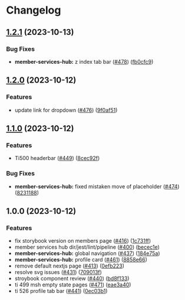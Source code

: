# Changelog

## [1.2.1](https://github.com/bluelightcard/BlueLightCard-2.0/compare/bluelightcard/member-services-hub-v1.2.0...bluelightcard/member-services-hub-v1.2.1) (2023-10-13)


### Bug Fixes

* **member-services-hub:** z index tab bar ([#478](https://github.com/bluelightcard/BlueLightCard-2.0/issues/478)) ([fb0cfc9](https://github.com/bluelightcard/BlueLightCard-2.0/commit/fb0cfc9e57ce25deaede956aff94531e6bd0ef49))

## [1.2.0](https://github.com/bluelightcard/BlueLightCard-2.0/compare/bluelightcard/member-services-hub-v1.1.0...bluelightcard/member-services-hub-v1.2.0) (2023-10-12)


### Features

* update link for dropdown ([#476](https://github.com/bluelightcard/BlueLightCard-2.0/issues/476)) ([9f0af51](https://github.com/bluelightcard/BlueLightCard-2.0/commit/9f0af518aff43b335fc1e53414235767d8d1762f))

## [1.1.0](https://github.com/bluelightcard/BlueLightCard-2.0/compare/bluelightcard/member-services-hub-v1.0.0...bluelightcard/member-services-hub-v1.1.0) (2023-10-12)


### Features

* Ti500 headerbar ([#449](https://github.com/bluelightcard/BlueLightCard-2.0/issues/449)) ([8cec92f](https://github.com/bluelightcard/BlueLightCard-2.0/commit/8cec92f8d6272c6d888180cdda9ef1fda4c6e381))


### Bug Fixes

* **member-services-hub:** fixed mistaken move of placeholder ([#474](https://github.com/bluelightcard/BlueLightCard-2.0/issues/474)) ([8231188](https://github.com/bluelightcard/BlueLightCard-2.0/commit/8231188378534bd971e3bd1b7d420783d4815cc2))

## 1.0.0 (2023-10-12)


### Features

* fix storybook version on members page ([#416](https://github.com/bluelightcard/BlueLightCard-2.0/issues/416)) ([1c731ff](https://github.com/bluelightcard/BlueLightCard-2.0/commit/1c731ffffeca9607a43fd40b3cd0bd4fd86eee0e))
* member services hub dir/jest/lint/pipeline ([#400](https://github.com/bluelightcard/BlueLightCard-2.0/issues/400)) ([becec1e](https://github.com/bluelightcard/BlueLightCard-2.0/commit/becec1e3e46064dd7e2851723a0da3573aa950ab))
* **member-services-hub:** global navigation ([#437](https://github.com/bluelightcard/BlueLightCard-2.0/issues/437)) ([184e75a](https://github.com/bluelightcard/BlueLightCard-2.0/commit/184e75a35e77bc7c81489ae1af3c37fdfd7ad261))
* **member-services-hub:** profile card ([#461](https://github.com/bluelightcard/BlueLightCard-2.0/issues/461)) ([8858e66](https://github.com/bluelightcard/BlueLightCard-2.0/commit/8858e66f168c00c6b44bfb3a523b36a4a3af5a1d))
* remove default nextjs page ([#413](https://github.com/bluelightcard/BlueLightCard-2.0/issues/413)) ([0efb223](https://github.com/bluelightcard/BlueLightCard-2.0/commit/0efb2230649d421e0b4f8efa946ad535fc226a29))
* resolve svg issues ([#431](https://github.com/bluelightcard/BlueLightCard-2.0/issues/431)) ([709013f](https://github.com/bluelightcard/BlueLightCard-2.0/commit/709013f01ac5e27033e0ef6a5388e7a874d87e53))
* stroybook component review ([#440](https://github.com/bluelightcard/BlueLightCard-2.0/issues/440)) ([bd8f133](https://github.com/bluelightcard/BlueLightCard-2.0/commit/bd8f133f3dfbe0376cf67e0c50e69c2d5215d648))
* ti 499 msh empty state pages ([#471](https://github.com/bluelightcard/BlueLightCard-2.0/issues/471)) ([eae3a40](https://github.com/bluelightcard/BlueLightCard-2.0/commit/eae3a407b6fa375095a2214c5774c22e47e175a6))
* ti 526 profile tab bar ([#441](https://github.com/bluelightcard/BlueLightCard-2.0/issues/441)) ([0ec03b1](https://github.com/bluelightcard/BlueLightCard-2.0/commit/0ec03b11b9c1893a2c5f12d1bc6c2b04166d7544))
